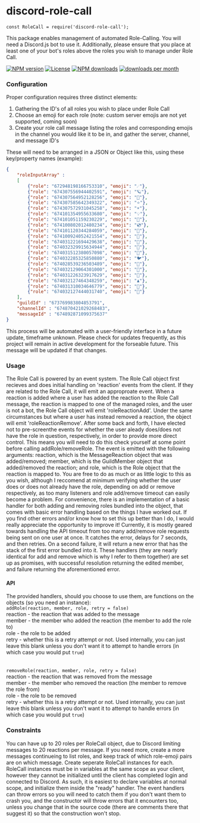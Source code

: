 # discord-role-call
`const RoleCall = require('discord-role-call');`

This package enables management of automated Role-Calling. You will need a Discord.js bot to use it. Additionally, 
please ensure that you place at least one of your bot's roles above the roles you wish to manage under Role Call.

[![NPM version](http://img.shields.io/npm/v/discord-role-call.svg)](https://www.npmjs.org/package/discord-role-call)
[![License](https://img.shields.io/npm/l/express.svg)](https://github.com/wakfi/discord-role-call/blob/master/LICENSE)
[![NPM downloads](http://img.shields.io/npm/dt/discord-role-call.svg)](https://www.npmjs.org/package/discord-role-call)
[![downloads per month](http://img.shields.io/npm/dm/discord-role-call.svg)](https://www.npmjs.org/package/discord-role-call)

### Configuration

Proper configuration requires three distinct elements:
1. Gathering the ID's of all roles you wish to place under Role Call
2. Choose an emoji for each role (note: custom server emojis are not yet supported, coming soon)
3. Create your role call message listing the roles and corresponding emojis in the channel you would like it to be in,
   and gather the server, channel, and message ID's
	

These will need to be arranged in a JSON or Object like this, using these key/property names (example):

```json
{
	"roleInputArray" : 
	[
		{"role": "672948198166753310", "emoji": "☄️"},
		{"role": "674307556944402591", "emoji": "🪐"},
		{"role": "674307564952128256", "emoji": "🌟"},
		{"role": "674307585642349322", "emoji": "⭐"},
		{"role": "674307572931045258", "emoji": "☀️"},
		{"role": "674101354955633680", "emoji": "💡"},
		{"role": "674101051159230229", "emoji": "💾"},
		{"role": "674100802012480234", "emoji": "💿"},
		{"role": "674101120344284059", "emoji": "🔌"},
		{"role": "674100924052421554", "emoji": "📀"},
		{"role": "674031221694429638", "emoji": "🐣"},
		{"role": "674032329915634944", "emoji": "🐥"},
		{"role": "674031512380057098", "emoji": "🐤"},
		{"role": "674032285325850880", "emoji": "🐦"},
		{"role": "674028539236503489", "emoji": "🐛"},
		{"role": "674032129064301000", "emoji": "🦋"},
		{"role": "674031226323917629", "emoji": "🎲"},
		{"role": "674032127464348259", "emoji": "♟️"},
		{"role": "674031310034646779", "emoji": "🐴"},
		{"role": "674032127444031740", "emoji": "🦄"}
	],
	"guildId" : "673769983804853791",
	"channelId" : "674870421029268483",
	"messageId" : "674892871099375637"
}
```

This process will be automated with a user-friendly interface in a future update, timeframe unknown. Please check for 
updates frequently, as this project will remain in active development for the forseable future. This message will 
be updated if that changes.


### Usage

The Role Call is powered by an event system. The Role Call object first recieves and does initial handling on 
'reaction' events from the client. If they are related to the Role Call, it will emit an approproate event. 
When a reaction is added where a user has added the reaction to the Role Call message, the reaction is mapped 
to one of the managed roles, and the user is not a bot, the Role Call object will emit 'roleReactionAdd'. 
Under the same circumstances but where a user has instead removed a reaction, the object will emit 
'roleReactionRemove'. After some back and forth, I have elected not to pre-screenthe events for whether the user
aleady does/does not have the role in question, respectively, in order to provide more direct control. This 
means you will need to do this check yourself at some point before calling addRole/removeRole. The event is
emitted with the following arguments: reaction, which is the MessageReaction object that was added/removed; 
member, which is the GuildMember object that added/removed the reaction; and role, which is the Role object that
the reaction is mapped to. You are free to do as much or as little logic to this as you wish, although I 
reccomend at minimum verifying whether the user does or does not already have the role, depending on add or remove
respectively, as too many listeners and role add/remove timeout can easily become a problem. For convenience, there
is an implementation of a basic handler for both adding and removing roles bundled into the object, that comes with
basic error handling based on the things I have worked out. If you find other errors and/or know how to set this up 
better than I do, I would really appreciate the opportunity to improve it! Currently, it is mostly geared towards
handling the API timeout from too many add/remove role requests being sent on one user at once. It catches the error,
delays for 7 seconds, and then retries. On a second failure, it will return a new error that has the stack of the 
first error bundled into it. These handlers (they are nearly identical for add and remove which is why I refer to 
them together) are set up as promises, with successful resolution returning the edited member, and failure returning
the aforementioned error.


#### API

The provided handlers, should you choose to use them, are functions on the objects (so you need an instance):
<br/>
`addRole(reaction, member, role, retry = false)`<br/>
reaction - the reaction that was added to the message<br/>
member - the member who added the reaction (the member to add the role to)<br/>
role - the role to be added<br/>
retry - whether this is a retry attempt or not. Used internally, you can just leave this blank unless you don't want it to attempt to handle errors (in which case you would put `true`)<br/>
<br/>
<br/>
`removeRole(reaction, member, role, retry = false)`<br/>
reaction - the reaction that was removed from the message<br/>
member - the member who removed the reaction (the member to remove the role from)<br/>
role - the role to be removed<br/>
retry - whether this is a retry attempt or not. Used internally, you can just leave this blank unless you don't want it to attempt to handle errors (in which case you would put `true`)<br/>


### Constraints

You can have up to 20 roles per RoleCall object, due to Discord limiting messages to 20 reactions per message. If you
need more, create a more messages continueing to list roles, and keep track of which role-emoji pairs are on which 
message. Create seperate RoleCall instances for each. RoleCall instances must be in variables at the same scope as your
client, however they cannot be initialized until the client has completed login and connected to Discord. As such, it is 
easiest to declare variables at normal scope, and initialize them inside the "ready" handler. The event handlers can throw 
errors so you will need to catch them if you don't want them to crash you, and the constructor will throw errors that it 
encounters too, unless you change that in the source code (there are comments there that suggest it) so that the 
construction won't stop.
